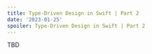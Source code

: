 ```yaml
---
title: Type-Driven Design in Swift | Part 2
date: '2023-01-25'
spoiler: Type-Driven Design in Swift | Part 2
---
```


[](/dummycontent/)

TBD



